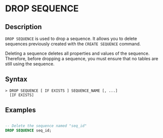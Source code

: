 # **DROP SEQUENCE**

## **Description**

`DROP SEQUENCE` is used to drop a sequence. It allows you to delete sequences previously created with the `CREATE SEQUENCE` command.

Deleting a sequence deletes all properties and values of the sequence. Therefore, before dropping a sequence, you must ensure that no tables are still using the sequence.

## **Syntax**

```
> DROP SEQUENCE [ IF EXISTS ] SEQUENCE_NAME [, ...]
  [IF EXISTS]
```

## **Examples**

```sql

-- Delete the sequence named "seq_id"
DROP SEQUENCE seq_id;
```
